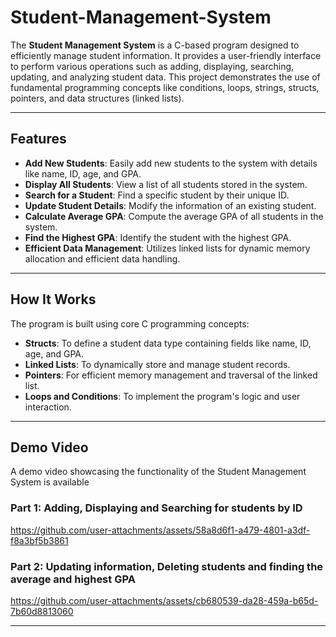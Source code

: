 # Student-Management-System 

The **Student Management System** is a C-based program designed to efficiently manage student information. It provides a user-friendly interface to perform various operations such as adding, displaying, searching, updating, and analyzing student data. This project demonstrates the use of fundamental programming concepts like conditions, loops, strings, structs, pointers, and data structures (linked lists).

---

## Features

- **Add New Students**: Easily add new students to the system with details like name, ID, age, and GPA.
- **Display All Students**: View a list of all students stored in the system.
- **Search for a Student**: Find a specific student by their unique ID.
- **Update Student Details**: Modify the information of an existing student.
- **Calculate Average GPA**: Compute the average GPA of all students in the system.
- **Find the Highest GPA**: Identify the student with the highest GPA.
- **Efficient Data Management**: Utilizes linked lists for dynamic memory allocation and efficient data handling.

---

## How It Works

The program is built using core C programming concepts:
- **Structs**: To define a student data type containing fields like name, ID, age, and GPA.
- **Linked Lists**: To dynamically store and manage student records.
- **Pointers**: For efficient memory management and traversal of the linked list.
- **Loops and Conditions**: To implement the program's logic and user interaction.

---

## Demo Video

A demo video showcasing the functionality of the Student Management System is available

### Part 1: Adding, Displaying and Searching for students by ID

https://github.com/user-attachments/assets/58a8d6f1-a479-4801-a3df-f8a3bf5b3861


### Part 2: Updating information, Deleting students and finding the average and highest GPA

https://github.com/user-attachments/assets/cb680539-da28-459a-b65d-7b60d8813060

---


